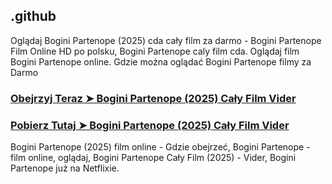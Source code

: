 ## .github

Oglądaj Bogini Partenope (2025) cda cały film za darmo - Bogini Partenope Film Online HD po polsku, Bogini Partenope caly film cda. Oglądaj film Bogini Partenope online. Gdzie można oglądać Bogini Partenope filmy za Darmo

### [Obejrzyj Teraz ➤ Bogini Partenope (2025) Cały Film Vider](https://watching4khdmovies.blogspot.com/2025/03/bogini-partenope.html)

### [Pobierz Tutaj ➤ Bogini Partenope (2025) Cały Film Vider](https://watching4khdmovies.blogspot.com/2025/03/bogini-partenope.html)

Bogini Partenope (2025) film online - Gdzie obejrzeć, Bogini Partenope - film online, oglądaj, Bogini Partenope Cały Film (2025) - Vider, Bogini Partenope już na Netflixie.
